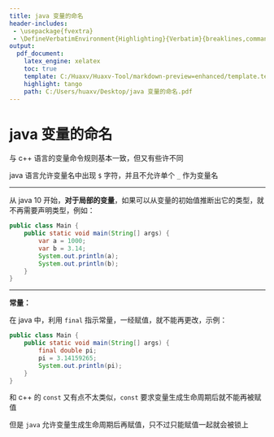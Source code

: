 ```yaml
---
title: java 变量的命名
header-includes:
 - \usepackage{fvextra}
 - \DefineVerbatimEnvironment{Highlighting}{Verbatim}{breaklines,commandchars=\\\{\}}
output:
  pdf_document:
    latex_engine: xelatex
    toc: true
    template: C:/Huaxv/Huaxv-Tool/markdown-preview=enhanced/template.tex
    highlight: tango
    path: C:/Users/huaxv/Desktop/java 变量的命名.pdf
---
```


# java 变量的命名

与 c++ 语言的变量命令规则基本一致，但又有些许不同

java 语言允许变量名中出现 `$` 字符，并且不允许单个 `_` 作为变量名

---

从 java 10 开始，**对于局部的变量**，如果可以从变量的初始值推断出它的类型，就不再需要声明类型，例如：

```java
public class Main {
    public static void main(String[] args) {
        var a = 1000;
        var b = 3.14;
        System.out.println(a);
        System.out.println(b);
    }
}
```

---

**常量：**

在 java 中，利用 `final` 指示常量，一经赋值，就不能再更改，示例：

```java
public class Main {
    public static void main(String[] args) {
        final double pi;
        pi = 3.14159265;
        System.out.println(pi);
    }
}
```

和 c++ 的 `const` 又有点不太类似，`const` 要求变量生成生命周期后就不能再被赋值

但是 `java` 允许变量生成生命周期后再赋值，只不过只能赋值一起就会被锁上
